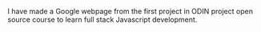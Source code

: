 I have made a Google webpage from the first project in ODIN project open source course to learn full stack Javascript development.